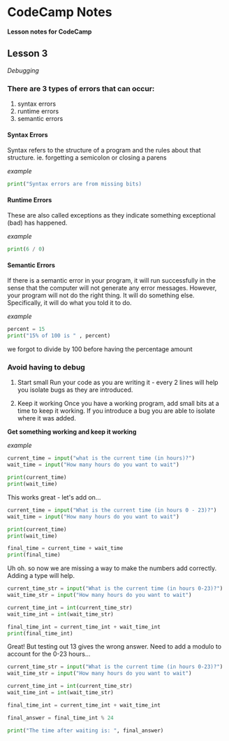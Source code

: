 # CodeCamp Notes

**Lesson notes for CodeCamp**

## Lesson 3
*Debugging*

### There are 3 types of errors that can occur:
1. syntax errors
2. runtime errors
3. semantic errors

#### Syntax Errors
Syntax refers to the structure of a program and the rules about that structure.
ie. forgetting a semicolon or closing a parens

*example* 
```python
print("Syntax errors are from missing bits)
```

#### Runtime Errors
These are also called exceptions as they indicate something exceptional (bad) has happened.

*example*
```python
print(6 / 0)
```

#### Semantic Errors
If there is a semantic error in your program, it will run successfully in the sense that the computer will not generate any error messages. However, your program will not do the right thing. It will do something else. Specifically, it will do what you told it to do.

*example*
```python
percent = 15
print("15% of 100 is " , percent)
```
we forgot to divide by 100 before having the percentage amount

### Avoid having to debug
1. Start small
Run your code as you are writing it - every 2 lines will help you isolate bugs as they are introduced.

2. Keep it working 
Once you have a working program, add small bits at a time to keep it working. If you introduce a bug you are able to isolate where it was added.

__**Get something working and keep it working**__

*example*
``` python
current_time = input("what is the current time (in hours)?")
wait_time = input("How many hours do you want to wait")

print(current_time)
print(wait_time)
```
This works great - let's add on...
``` python
current_time = input("What is the current time (in hours 0 - 23)?")
wait_time = input("How many hours do you want to wait")

print(current_time)
print(wait_time)

final_time = current_time + wait_time
print(final_time)
```
Uh oh. so now we are missing a way to make the numbers add correctly. Adding a type will help.

``` python
current_time_str = input("What is the current time (in hours 0-23)?")
wait_time_str = input("How many hours do you want to wait")

current_time_int = int(current_time_str)
wait_time_int = int(wait_time_str)

final_time_int = current_time_int + wait_time_int
print(final_time_int)
```
Great! But testing out 13 gives the wrong answer. Need to add a modulo to account for the 0-23 hours...

``` python
current_time_str = input("What is the current time (in hours 0-23)?")
wait_time_str = input("How many hours do you want to wait")

current_time_int = int(current_time_str)
wait_time_int = int(wait_time_str)

final_time_int = current_time_int + wait_time_int

final_answer = final_time_int % 24

print("The time after waiting is: ", final_answer)
```


